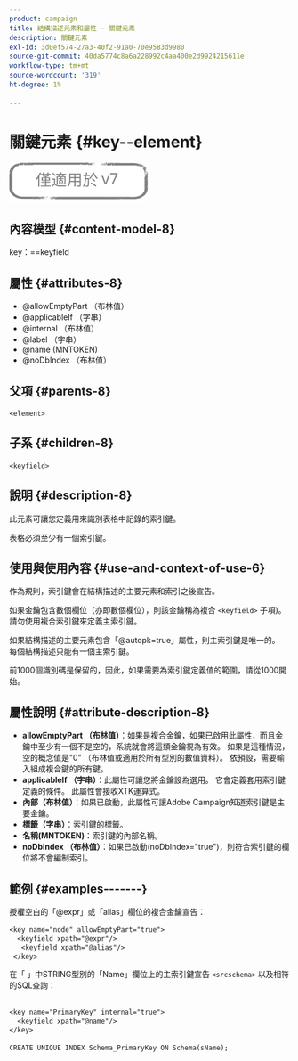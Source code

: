 ```yaml
---
product: campaign
title: 結構描述元素和屬性 — 關鍵元素
description: 關鍵元素
exl-id: 3d0ef574-27a3-40f2-91a0-70e9583d9980
source-git-commit: 40da5774c8a6a228992c4aa400e2d9924215611e
workflow-type: tm+mt
source-wordcount: '319'
ht-degree: 1%

---
```


# 關鍵元素 {#key--element}

![](../../../assets/v7-only.svg)

## 內容模型 {#content-model-8}

key：==keyfield

## 屬性 {#attributes-8}

* @allowEmptyPart （布林值）
* @applicableIf （字串）
* @internal （布林值）
* @label （字串）
* @name (MNTOKEN)
* @noDbIndex （布林值）

## 父項 {#parents-8}

`<element>`

## 子系 {#children-8}

`<keyfield>`

## 說明 {#description-8}

此元素可讓您定義用來識別表格中記錄的索引鍵。

表格必須至少有一個索引鍵。

## 使用與使用內容 {#use-and-context-of-use-6}

作為規則，索引鍵會在結構描述的主要元素和索引之後宣告。

如果金鑰包含數個欄位（亦即數個欄位），則該金鑰稱為複合 `<keyfield>` 子項)。 請勿使用複合索引鍵來定義主索引鍵。

如果結構描述的主要元素包含「@autopk=true」屬性，則主索引鍵是唯一的。 每個結構描述只能有一個主索引鍵。

前1000個識別碼是保留的，因此，如果需要為索引鍵定義值的範圍，請從1000開始。

## 屬性說明 {#attribute-description-8}

* **allowEmptyPart （布林值）**：如果是複合金鑰，如果已啟用此屬性，而且金鑰中至少有一個不是空的，系統就會將這類金鑰視為有效。 如果是這種情況，空的概念值是&quot;0&quot; （布林值或適用於所有型別的數值資料）。 依預設，需要輸入組成複合鍵的所有鍵。
* **applicableIf （字串）**：此屬性可讓您將金鑰設為選用。 它會定義套用索引鍵定義的條件。 此屬性會接收XTK運算式。
* **內部（布林值）**：如果已啟動，此屬性可讓Adobe Campaign知道索引鍵是主要金鑰。
* **標籤（字串）**：索引鍵的標籤。
* **名稱(MNTOKEN)**：索引鍵的內部名稱。
* **noDbIndex （布林值）**：如果已啟動(noDbIndex=&quot;true&quot;)，則符合索引鍵的欄位將不會編制索引。

## 範例 {#examples-------}

授權空白的「@expr」或「alias」欄位的複合金鑰宣告：

```
<key name="node" allowEmptyPart="true">
  <keyfield xpath="@expr"/>
   <keyfield xpath="@alias"/>
 </key>
```

在「 」中STRING型別的「Name」欄位上的主索引鍵宣告 `<srcschema>`  以及相符的SQL查詢：

```
 
<key name="PrimaryKey" internal="true">  
  <keyfield xpath="@name"/>
</key>

CREATE UNIQUE INDEX Schema_PrimaryKey ON Schema(sName);
```

